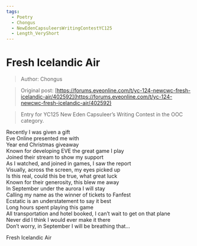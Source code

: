 ```yaml
---
tags:
  - Poetry
  - Chongus
  - NewEdenCapsuleersWritingContestYC125
  - Length_VeryShort
---
```


# Fresh Icelandic Air

> Author: Chongus

> Original post: [https://forums.eveonline.com/t/yc-124-newcwc-fresh-icelandic-air/402592](https://forums.eveonline.com/t/yc-124-newcwc-fresh-icelandic-air/402592)

> Entry for YC125 New Eden Capsuleer’s Writing Contest in the OOC category.


Recently I was given a gift<br>
Eve Online presented me with<br>
Year end Christmas giveaway<br>
Known for developing EVE the great game I play<br>
Joined their stream to show my support<br>
As I watched, and joined in games, I saw the report<br>
Visually, across the screen, my eyes picked up<br>
Is this real, could this be true, what great luck<br>
Known for their generosity, this blew me away<br>
In September under the aurora I will stay<br>
Calling my name as the winner of tickets to Fanfest<br>
Ecstatic is an understatement to say it best<br>
Long hours spent playing this game<br>
All transportation and hotel booked, I can’t wait to get on that plane<br>
Never did I think I would ever make it there<br>
Don’t worry, in September I will be breathing that…

Fresh Icelandic Air